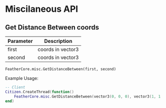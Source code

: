 # Miscilaneous API

## Get Distance Between coords

| Parameter | Description                                         |
| --------- | --------------------------------------------------- |
| first | coords in vector3               |
| second  | coords in vector3 |

`FeatherCore.misc.GetDistanceBetween(first, second)`

Example Usage:

```lua
-- Client
Citizen.CreateThread(function()
    FeatherCore.misc.GetDistanceBetween(vector3(0, 0, 0), vector3(1, 1, 1))
end)
```